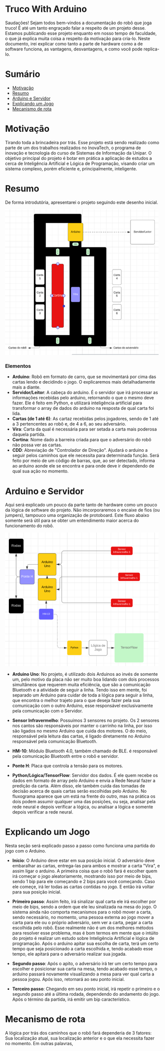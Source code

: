 # Truco With Arduino
Saudações! Sejam todos bem-vindos a documentação do robõ que joga truco! É até um tanto engraçado falar a respeito de um projeto desse. Estamos publicando esse projeto enquanto em nosso tempo de faculdade, o que já explica muita coisa a respeito da motivação para cria-lo. Neste documento, irei explicar como tanto a parte de hardware como a de software funciona, as vantagens, desvantagens, e como você pode replica-lo.

# Sumário
- [Motivação](#Motivação)
- [Resumo](#Resumo)
- [Arduino e Servidor](#Arduino-e-Servidor)
- [Explicando um Jogo](#Explicando-um-Jogo)
- [Mecanismo de rota](#Mecanismo-de-rota)

# Motivação
Tirando toda a brincadeira por trás. Esse projeto está sendo realizado como parte de um dos trabalhos realizados no InovaTech, o programa de inovação e tecnologia do curso de Sistemas de Informação da Unipar. O objetivo principal do projeto é botar em prática a aplicação de estudos a cerca de Inteligência Artificial e Lógica de Programação, visando criar um sistema complexo, porém eficiente e, principalmente, inteligente.

# Resumo
De forma introdutória, apresentarei o projeto seguindo este desenho inicial.

<img src="public/basic-fluxogram.png" style="width: 500px" alt="Texto Alternativo">

### Elementos
- **Arduino**: Robõ em formato de carro, que se movimentará por cima das cartas lendo e decidindo o jogo. O explicaremos mais detalhadamente mais a diante.
- **Servidor/Leitor**: A cabeça do arduino. É o servidor que irá processar as informações recebidas pelo arduino, retornando o que o mesmo deve fazer. Ele é feito em Python, e utilizará inteligência artificial para transformar o array de dados do arduino na resposta de qual carta foi lida.
- **Cartas (de 1 até 6)**: As cartaz recebidas pelos jogadores, sendo de 1 até a 3 pertencentes ao robô e, de 4 a 6, ao seu adversário.
- **Vira**: Carta da qual é necessária para ser setada a carta mais poderosa daquela partida.
- **Cortina**: Nome dado a barreira criada para que o adversário do robô não possa ver as cartas.
- **CDD**: Abreviação de "Controlador de Direção". Ajudará o arduino a seguir pelos caminhos que ele necessita para determinada função. Será feito por meio de um código de barras, que, ao ser detectado, informa ao arduino aonde ele se encontra e para onde deve ir dependendo de qual sua ação no momento.

# Arduino e Servidor
Aqui será explicado um pouco da parte tanto de hardware como um pouco da lógica de software do projeto. Não imcorporaremos o encaixe de fios (ou jumpers), tampouco uma organização de protoboard. Este fluxo abaixo somente será útil para se obter um entendimento maior acerca do funcionamento do robô.

<img src="public/hard-fluxogram.png" style="width: 500px" alt="Texto Alternativo">

- **Arduino Uno**: No projeto, é utilizado dois Arduinos ao invés de somente um, pelo motivo da placa não ser muito boa lidando com dois processos simultâneos que requerem muita eficiência, que são a comunicação Bluetooth e a atividade de seguir a linha. Tendo isso em mente, foi separado um Arduino para cuidar de toda a lógica para seguir a linha, que encontra o melhor trajeto para o que deseja fazer pela sua comunicação com o outro Arduino, esse responsável exclusivamente pela comunicação com o Servidor.
  
- **Sensor Infravermelho**: Possuímos 3 sensores no projeto. Os 2 sensores nos cantos são responsáveis por manter o carrinho na linha, por isso são ligados no mesmo Arduino que cuida dos motores. O do meio, responsável pela leitura das cartas, é ligado diretamente no Arduino responsável pela comunicação Bluetooth.
  
- **HM-10**: Módulo Bluetooth 4.0, também chamado de BLE. é responsável pela comunicação Bluetooth entre o robô e servidor.
  
- **Ponte H**: Placa que controla a tensão para os motores.
  
- **Python/Lógica/TensorFlow**: Servidor dos dados. É ele quem recebe os dados em formato de array pelo Arduino e envia a Rede Neural fazer a predição da carta. Além disso, ele também cuida das tomadas de decisão acerca de quais cartas serão escolhidas pelo Arduino. No fluxograma aparece que um está na frente do outro, mas na prática os dois podem assumir qualquer uma das posições, ou seja, analisar pela rede neural e depois verificar a lógica, ou analisar a lógica e somente depois verificar a rede neural.

# Explicando um Jogo
Nesta seção será explicado passo a passo como funciona uma partida do jogo com o Arduino.

- **Início**: O Arduino deve estar em sua posição inicial. O adversário deve embaralhar as cartas, entrega-las para ambos e mostrar a carta "Vira", e assim ligar o arduino. A primeira coisa que o robô fará é escolher quem irá começar o jogo aleatoriamente, mostrando isso por meio de bips, sendo 1 bip para ele começando e 2 bips para você começando. Caso ele começe, irá ler todas as cartas contidas no jogo. E então irá voltar para sua posição inicial.
  
- **Primeiro passo**: Assim feito, irá sinalizar qual carta ele irá escolher por meio de bips, sendo a ordem que ele leu sinalizada na mesa do jogo. O sistema ainda não comporta mecanismos para o robô mover a carta, sendo necessário, no momento, uma pessoa externa ao jogo mover a carta para ele ou o próprio adversário, sem ver a carta, pegar a carta escolhida pelo robô. Esse realmente não é um dos melhores métodos para resolver esse problema, mas é bom termos em mente que o intúito do projeto é realizar um estudo sobre Inteligência Artificial e lógica de programação. Após o arduino apitar sua escolha de carta, terá um certo tempo que seja posicionado a carta escolhida e, tendo acabado esse tempo, ele apitará para o adversário realizar sua jogada.
  
- **Segundo passo**: Após o apito, o adversário irá ter um certo tempo para escolher e posicionar sua carta na mesa, tendo acabado esse tempo, o arduino passará novamente visualizando a mesa para ver qual carta a pessoa jogou. Após isso, retornará ao seu ponto inicial.
  
- **Terceiro passo**: Chegando em seu ponto inicial, irá repetir o primeiro e o segundo passo até a última rodada, dependendo do andamento do jogo. Após o término da partida, irá emitir um bip característico.

# Mecanismo de rota
A lógica por trás dos caminhos que o robô fará dependeria de 3 fatores: Sua localização atual, sua localização anterior e o que ela necessita fazer no momento. Em outras palavras,

  

